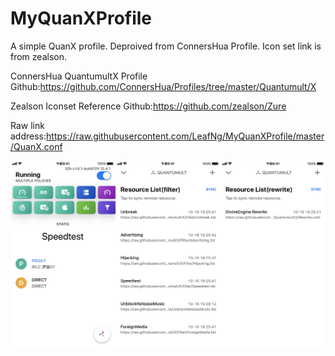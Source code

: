 # MyQuanXProfile
A simple QuanX profile. Deproived from ConnersHua Profile. Icon set link is from zealson.

ConnersHua QuantumultX Profile Github:https://github.com/ConnersHua/Profiles/tree/master/Quantumult/X

Zealson Iconset Reference Github:https://github.com/zealson/Zure

Raw link address:https://raw.githubusercontent.com/LeafNg/MyQuanXProfile/master/QuanX.conf


![Screenshot](https://raw.githubusercontent.com/LeafNg/MyQuanXProfile/master/Screenshot.JPEG)
